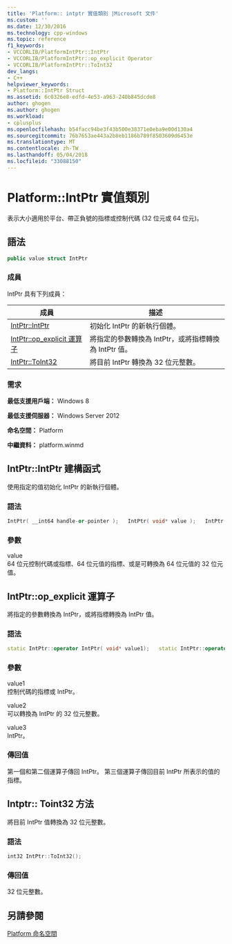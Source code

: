 ```yaml
---
title: 'Platform:: intptr 實值類別 |Microsoft 文件'
ms.custom: ''
ms.date: 12/30/2016
ms.technology: cpp-windows
ms.topic: reference
f1_keywords:
- VCCORLIB/PlatformIntPtr::IntPtr
- VCCORLIB/PlatformIntPtr::op_explicit Operator
- VCCORLIB/PlatformIntPtr::ToInt32
dev_langs:
- C++
helpviewer_keywords:
- Platform::IntPtr Struct
ms.assetid: 6c0326e8-edfd-4e53-a963-240b845dcde8
author: ghogen
ms.author: ghogen
ms.workload:
- cplusplus
ms.openlocfilehash: b54facc94be3f43b500e38371e0eba9e00d130a4
ms.sourcegitcommit: 76b7653ae443a2b8eb1186b789f8503609d6453e
ms.translationtype: MT
ms.contentlocale: zh-TW
ms.lasthandoff: 05/04/2018
ms.locfileid: "33088150"
---
```

# <a name="platformintptr-value-class"></a>Platform::IntPtr 實值類別
表示大小適用於平台、帶正負號的指標或控制代碼 (32 位元或 64 位元)。  
  
## <a name="syntax"></a>語法  
  
```cpp  
public value struct IntPtr  
```  
  
### <a name="members"></a>成員  
 IntPtr 具有下列成員：  
  
|成員|描述|  
|------------|-----------------|  
|[IntPtr::IntPtr](#ctor)|初始化 IntPtr 的新執行個體。|  
|[IntPtr::op_explicit 運算子](#op-explicit)|將指定的參數轉換為 IntPtr，或將指標轉換為 IntPtr 值。|  
|[IntPtr::ToInt32](#toint32)|將目前 IntPtr 轉換為 32 位元整數。|  
  
### <a name="requirements"></a>需求  
 **最低支援用戶端：** Windows 8  
  
 **最低支援伺服器：** Windows Server 2012  
  
 **命名空間：** Platform  
  
 **中繼資料：** platform.winmd  

## <a name="ctor"> </a> IntPtr::IntPtr 建構函式
使用指定的值初始化 IntPtr 的新執行個體。  
  
### <a name="syntax"></a>語法  
  
```cpp  
IntPtr( __int64 handle-or-pointer );   IntPtr( void* value );   IntPtr( int 32-bit_value );  
```  
  
### <a name="parameters"></a>參數  
 value  
 64 位元控制代碼或指標、64 位元值的指標、或是可轉換為 64 位元值的 32 位元值。  
  


## <a name="op-explicit"> </a> IntPtr::op_explicit 運算子
將指定的參數轉換為 IntPtr，或將指標轉換為 IntPtr 值。  
  
### <a name="syntax"></a>語法  
  
```cpp  
static IntPtr::operator IntPtr( void* value1);   static IntPtr::operator IntPtr( int value2);   static IntPtr::operator void*( IntPtr value3 );  
```  
  
### <a name="parameters"></a>參數  
 value1  
 控制代碼的指標或 IntPtr。  
  
 value2  
 可以轉換為 IntPtr 的 32 位元整數。  
  
 value3  
 IntPtr。  
  
### <a name="return-value"></a>傳回值  
 第一個和第二個運算子傳回 IntPtr。 第三個運算子傳回目前 IntPtr 所表示的值的指標。  
  


## <a name="toint32"> </a> Intptr:: Toint32 方法
將目前 IntPtr 值轉換為 32 位元整數。  
  
### <a name="syntax"></a>語法  
  
```cpp  
int32 IntPtr::ToInt32();  
```  
  
### <a name="return-value"></a>傳回值  
 32 位元整數。  
  
  
## <a name="see-also"></a>另請參閱  
 [Platform 命名空間](../cppcx/platform-namespace-c-cx.md)